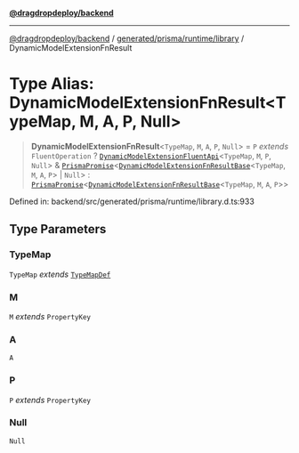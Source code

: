[**@dragdropdeploy/backend**](../../../../../README.md)

***

[@dragdropdeploy/backend](../../../../../README.md) / [generated/prisma/runtime/library](../README.md) / DynamicModelExtensionFnResult

# Type Alias: DynamicModelExtensionFnResult\<TypeMap, M, A, P, Null\>

> **DynamicModelExtensionFnResult**\<`TypeMap`, `M`, `A`, `P`, `Null`\> = `P` *extends* `FluentOperation` ? [`DynamicModelExtensionFluentApi`](DynamicModelExtensionFluentApi.md)\<`TypeMap`, `M`, `P`, `Null`\> & [`PrismaPromise`](../interfaces/PrismaPromise.md)\<[`DynamicModelExtensionFnResultBase`](DynamicModelExtensionFnResultBase.md)\<`TypeMap`, `M`, `A`, `P`\> \| `Null`\> : [`PrismaPromise`](../interfaces/PrismaPromise.md)\<[`DynamicModelExtensionFnResultBase`](DynamicModelExtensionFnResultBase.md)\<`TypeMap`, `M`, `A`, `P`\>\>

Defined in: backend/src/generated/prisma/runtime/library.d.ts:933

## Type Parameters

### TypeMap

`TypeMap` *extends* [`TypeMapDef`](TypeMapDef.md)

### M

`M` *extends* `PropertyKey`

### A

`A`

### P

`P` *extends* `PropertyKey`

### Null

`Null`
